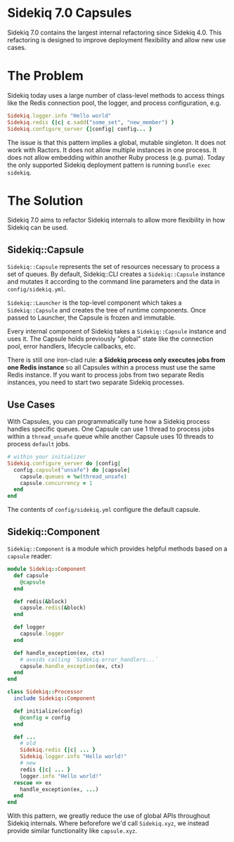 # Sidekiq 7.0 Capsules

Sidekiq 7.0 contains the largest internal refactoring since Sidekiq 4.0.
This refactoring is designed to improve deployment flexibility and allow
new use cases.

# The Problem

Sidekiq today uses a large number of class-level methods to access things
like the Redis connection pool, the logger, and process configuration, e.g.

```ruby
Sidekiq.logger.info "Hello world"
Sidekiq.redis {|c| c.sadd("some_set", "new_member") }
Sidekiq.configure_server {|config| config... }
```

The issue is that this pattern implies a global, mutable singleton.
It does not work with Ractors. It does not allow multiple instances in one process.
It does not allow embedding within another Ruby process (e.g. puma).
Today the only supported Sidekiq deployment pattern is running `bundle exec sidekiq`.

# The Solution

Sidekiq 7.0 aims to refactor Sidekiq internals to allow more flexibility in how
Sidekiq can be used.

## Sidekiq::Capsule

`Sidekiq::Capsule` represents the set of resources necessary to process a set of queues.
By default, Sidekiq::CLI creates a `Sidekiq::Capsule` instance and mutates it according to the command line parameters and the data in `config/sidekiq.yml`.

`Sidekiq::Launcher` is the top-level component which takes a `Sidekiq::Capsule` and creates the
tree of runtime components. Once passed to Launcher, the Capsule is frozen and immutable.

Every internal component of Sidekiq takes a `Sidekiq::Capsule` instance and uses it. The Capsule
holds previously "global" state like the connection pool, error handlers, lifecycle callbacks, etc. 

There is still one iron-clad rule: **a Sidekiq process only executes jobs from one Redis instance** so
all Capsules within a process must use the same Redis instance. If you want to process jobs from
two separate Redis instances, you need to start two separate Sidekiq processes.

## Use Cases

With Capsules, you can programmatically tune how a Sidekiq process handles specific queues. One
Capsule can use 1 thread to process jobs within a `thread_unsafe` queue while another Capsule uses
10 threads to process `default` jobs.

```ruby
# within your initializer
Sidekiq.configure_server do |config|
  config.capsule("unsafe") do |capsule|
    capsule.queues = %w(thread_unsafe)
    capsule.concurrency = 1
  end
end
```

The contents of `config/sidekiq.yml` configure the default capsule.

## Sidekiq::Component

`Sidekiq::Component` is a module which provides helpful methods based on a `capsule` reader:

```ruby
module Sidekiq::Component
  def capsule
    @capsule
  end

  def redis(&block)
    capsule.redis(&block)
  end

  def logger
    capsule.logger
  end

  def handle_exception(ex, ctx)
    # avoids calling `Sidekiq.error_handlers...`
    capsule.handle_exception(ex, ctx)
  end
end

class Sidekiq::Processor
  include Sidekiq::Component

  def initialize(config)
    @config = config
  end

  def ...
    # old
    Sidekiq.redis {|c| ... }
    Sidekiq.logger.info "Hello world!"
    # new
    redis {|c| ... }
    logger.info "Hello world!"
  rescue => ex
    handle_exception(ex, ...)
  end
end
```

With this pattern, we greatly reduce the use of global APIs throughout Sidekiq internals.
Where beforefore we'd call `Sidekiq.xyz`, we instead provide similar functionality like
`capsule.xyz`.